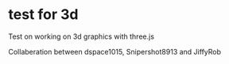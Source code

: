 # test for 3d
Test on working on 3d graphics with three.js

Collaberation between dspace1015, Snipershot8913 and JiffyRob
